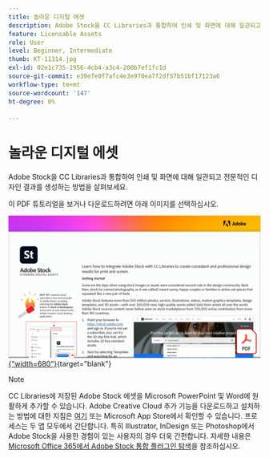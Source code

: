 ```yaml
---
title: 놀라운 디지털 에셋
description: Adobe Stock을 CC Libraries과 통합하여 인쇄 및 화면에 대해 일관되고 전문적인 디자인 결과를 생성하는 방법을 살펴보세요.
feature: Licensable Assets
role: User
level: Beginner, Intermediate
thumb: KT-11314.jpg
exl-id: 02e1c735-1956-4cb4-a3c4-200b7ef1fc1d
source-git-commit: e39efe0f7afc4e3e970ea7f2df57b51bf17123a6
workflow-type: tm+mt
source-wordcount: '147'
ht-degree: 0%

---
```


# 놀라운 디지털 에셋

Adobe Stock을 CC Libraries과 통합하여 인쇄 및 화면에 대해 일관되고 전문적인 디자인 결과를 생성하는 방법을 살펴보세요.

이 PDF 튜토리얼을 보거나 다운로드하려면 아래 이미지를 선택하십시오.

[![튜토리얼의 첫 페이지 이미지](assets/Stunningdigitalassets.png){&quot;width=680&quot;}](assets/Stunning-Digital-Assets.pdf){target="blank"}

>[!NOTE]
>
>CC Libraries에 저장된 Adobe Stock 에셋을 Microsoft PowerPoint 및 Word에 원활하게 추가할 수 있습니다. Adobe Creative Cloud 추가 기능을 다운로드하고 설치하는 방법에 대한 지침은 [여기](https://helpx.adobe.com/kr/creative-cloud/help/libraries-addin-microsoft-office.html) 또는 Microsoft App Store에서 확인할 수 있습니다. 프로세스는 두 앱 모두에서 간단합니다. 특히 Illustrator, InDesign 또는 Photoshop에서 Adobe Stock을 사용한 경험이 있는 사용자의 경우 더욱 간편합니다. 자세한 내용은 [Microsoft Office 365에서 Adobe Stock 통합 플러그인 탐색](https://helpx.adobe.com/kr/stock/help/microsoft-office-plug-ins.html)을 참조하십시오.
